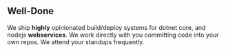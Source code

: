 ##  Well-Done

We ship **highly** opinionated build/deploy systems for dotnet core, and nodejs **webservices**. We work directly with you committing code into your own repos. We attend your standups frequently.
